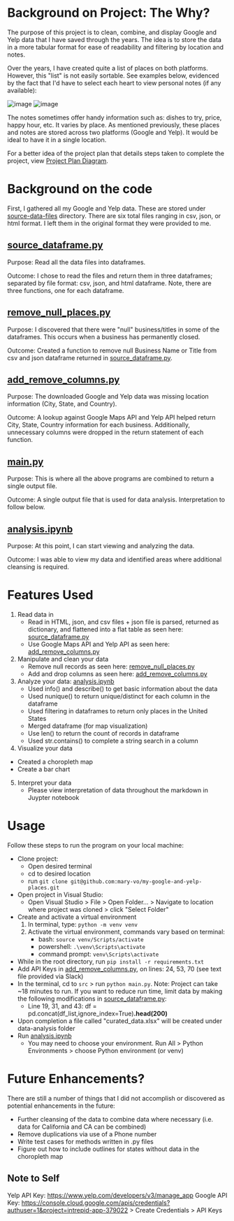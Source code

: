 # Background on Project: The Why?

The purpose of this project is to clean, combine, and display Google and Yelp data that I have saved through the years. The idea is to store the data in a more tabular format for ease of readability and filtering by location and notes.

Over the years, I have created quite a list of places on both platforms. However, this "list" is not easily sortable. See examples below, evidenced by the fact that I'd have to select each heart to view personal notes (if any available):

![image](https://user-images.githubusercontent.com/91100579/221379047-9c043274-21b4-4610-b61e-dcaa60215449.png)
![image](https://user-images.githubusercontent.com/91100579/221379020-0fc90bb4-bbb8-4e89-ad53-60e4f95e6f17.png)

The notes sometimes offer handy information such as: dishes to try, price, happy hour, etc. It varies by place. As mentioned previously, these places and notes are stored across two platforms (Google and Yelp). It would be ideal to have it in a single location.

For a better idea of the project plan that details steps taken to complete the project, view [Project Plan Diagram](/Project%20plan%20diagram.png).

# Background on the code

First, I gathered all my Google and Yelp data. These are stored under [source-data-files](source-data-files) directory. There are six total files ranging in csv, json, or html format. I left them in the original format they were provided to me.

## [source_dataframe.py](src/source_dataframe.py) 

Purpose: Read all the data files into dataframes.

Outcome: I chose to read the files and return them in three dataframes; separated by file format: csv, json, and html dataframe. Note, there are three functions, one for each dataframe.

## [remove_null_places.py](src/remove_null_places.py) 

Purpose: I discovered that there were "null" business/titles in some of the dataframes. This occurs when a business has permanently closed.

Outcome: Created a function to remove null Business Name or Title from csv and json dataframe returned in [source_dataframe.py](src/source_dataframe.py).

## [add_remove_columns.py](src/add_remove_columns.py) 

Purpose: The downloaded Google and Yelp data was missing location information (City, State, and Country).

Outcome: A lookup against Google Maps API and Yelp API helped return City, State, Country information for each business. Additionally, unnecessary columns were dropped in the return statement of each function.

## [main.py](src/main.py) 

Purpose: This is where all the above programs are combined to return a single output file.

Outcome: A single output file that is used for data analysis. Interpretation to follow below.

## [analysis.ipynb](data-analysis/analysis.ipynb) 

Purpose: At this point, I can start viewing and analyzing the data.

Outcome: I was able to view my data and identified areas where additional cleansing is required.

# Features Used

1. Read data in
   * Read in HTML, json, and csv files + json file is parsed, returned as dictionary, and flattened into a flat table as seen here: [source_dataframe.py](src/source_dataframe.py)
   * Use Google Maps API and Yelp API as seen here: [add_remove_columns.py](src/add_remove_columns.py)
2. Manipulate and clean your data
   * Remove null records as seen here: [remove_null_places.py](src/remove_null_places.py)
   * Add and drop columns as seen here: [add_remove_columns.py](src/add_remove_columns.py)
3. Analyze your data: [analysis.ipynb](data-analysis/analysis.ipynb)
   * Used info() and describe() to get basic information about the data
   * Used nunique() to return unique/distinct for each column in the dataframe
   * Used filtering in dataframes to return only places in the United States
   * Merged dataframe (for map visualization)
   * Use len() to return the count of records in dataframe
   * Used str.contains() to complete a string search in a column
4. Visualize your data

* Created a choropleth map
* Create a bar chart

5. Interpret your data
   * Please view interpretation of data throughout the markdown in Juypter notebook

# Usage

Follow these steps to run the program on your local machine:

* Clone project:
  * Open desired terminal
  * cd to desired location
  * run `git clone git@github.com:mary-vo/my-google-and-yelp-places.git`
* Open project in Visual Studio:
  * Open Visual Studio > File > Open Folder... > Navigate to location where project was cloned > click "Select Folder"
* Create and activate a virtual environment
  1. In terminal, type: `python -m venv venv`
  2. Activate the virtual environment, commands vary based on terminal:
     * bash: `source venv/Scripts/activate`
     * powershell: `.\venv\Scripts\activate`
     * command prompt: `venv\Scripts\activate`
* While in the root directory, run `pip install -r requirements.txt`
* Add API Keys in [add_remove_columns.py](src/add_remove_columns.py), on lines: 24, 53, 70 (see text file provided via Slack)
* In the terminal, cd to `src` > run `python main.py`. Note: Project can take ~18 minutes to run. If you want to reduce run time, limit data by making the following modifications in [source_dataframe.py](src/source_dataframe.py):
  * Line 19, 31, and 43: df = pd.concat(df_list,ignore_index=True)**.head(200)**
* Upon completion a file called "curated_data.xlsx" will be created under data-analysis folder
* Run [analysis.ipynb](src/analysis.ipynb)
  * You may need to choose your environment. Run All > Python Environments > choose Python environment (or venv)


# Future Enhancements?
There are still a number of things that I did not accomplish or discovered as potential enhancements in the future:
  * Further cleansing of the data to combine data where necessary (i.e. data for California and CA can be combined)
  * Remove duplications via use of a Phone number
  * Write test cases for methods written in .py files
  * Figure out how to include outlines for states without data in the choropleth map

  ## Note to Self
  Yelp API Key: https://www.yelp.com/developers/v3/manage_app
  Google API Key: https://console.cloud.google.com/apis/credentials?authuser=1&project=intrepid-app-379022 > Create Credentials > API Keys